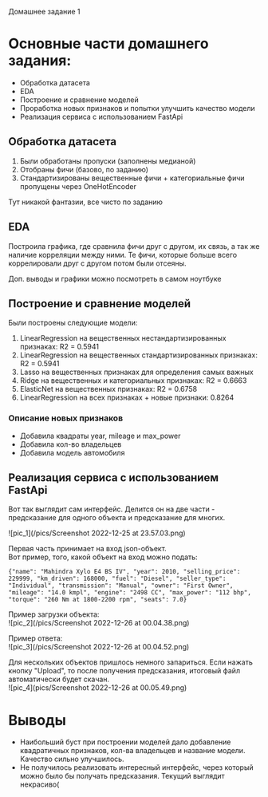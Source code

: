 Домашнее задание 1

# Основные части домашнего задания: 
- Обработка датасета
- EDA
- Построение и сравнение моделей
- Проработка новых признаков и попытки улучшить качество модели
- Реализация сервиса с использованием FastApi

## Обработка датасета
1. Были обработаны пропуски (заполнены медианой)
2. Отобраны фичи (базово, по заданию) 
3. Стандартизированы вещественные фичи + категориальные фичи пропущены через OneHotEncoder

Тут никакой фантазии, все чисто по заданию 

## EDA
Построила графика, где сравнила фичи друг с другом, их связь, а так же наличие корреляции между ними.
Те фичи, которые больше всего коррелировали друг с другом потом были отсеяны.

Доп. выводы и графики можно посмотреть в самом ноутбуке

## Построение и сравнение моделей
Были построены следующие модели: 
1. LinearRegression на вещественных нестандартизированных признаках: R2 = 0.5941
2. LinearRegression на вещественных стандартизированных признаках: R2 = 0.5941
3. Lasso на вещественных признаках для определения самых важных
4. Ridge на вещественных и категориальных признаках: R2 = 0.6663
5. ElasticNet на вещественных признаках: R2 = 0.6758
6. LinearRegression на всех признаках + новые признаки: 0.8264

### Описание новых признаков

- Добавила квадраты year, mileage и max_power
- Добавила кол-во владельцев
- Добавила модель автомобиля

## Реализация сервиса с использованием FastApi
Вот так выглядит сам интерфейс. Делится он на две части - предсказание для одного объекта и предсказание для многих.  

![pic_1](/pics/Screenshot 2022-12-25 at 23.57.03.png)  

Первая часть принимает на вход json-объект.  
Вот пример, того, какой объект на вход можно подать:  
```
{"name": "Mahindra Xylo E4 BS IV", "year": 2010, "selling_price": 229999, "km_driven": 168000, "fuel": "Diesel", "seller_type": "Individual", "transmission": "Manual", "owner": "First Owner", "mileage": "14.0 kmpl", "engine": "2498 CC", "max_power": "112 bhp", "torque": "260 Nm at 1800-2200 rpm", "seats": 7.0}
```
Пример загрузки объекта:  
![pic_2](/pics/Screenshot 2022-12-26 at 00.04.38.png)

Пример ответа:  
![pic_3](/pics/Screenshot 2022-12-26 at 00.04.52.png)

Для нескольких объектов пришлось немного запариться. Если нажать кнопку "Upload", то после получения предсказания, итоговый файл автоматически будет скачан.  
![pic_4](pics/Screenshot 2022-12-26 at 00.05.49.png)


# Выводы
- Наибольший буст при построении моделей дало добавление квадратичных признаков, кол-ва владельцев и название модели. Качество сильно улучшилось. 
- Не получилось реализовать интересный интерфейс, через который можно было бы получать предсказания. Текущий выглядит некрасиво(

